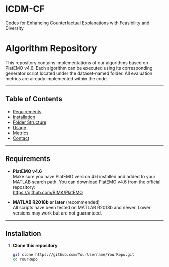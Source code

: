 # ICDM-CF
Codes for Enhancing Counterfactual Explanations with Feasibility and Diversity

# Algorithm Repository

This repository contains implementations of our algorithms based on PlatEMO v4.6. Each algorithm can be executed using its corresponding generator script located under the dataset-named folder. All evaluation metrics are already implemented within the code.

---

## Table of Contents

- [Requirements](#requirements)  
- [Installation](#installation)  
- [Folder Structure](#folder-structure)  
- [Usage](#usage)  
- [Metrics](#metrics)  
- [Contact](#contact)  

---

## Requirements

- **PlatEMO v4.6**  
  Make sure you have PlatEMO version 4.6 installed and added to your MATLAB search path. You can download PlatEMO v4.6 from the official repository:  
  https://github.com/BIMK/PlatEMO
  
- **MATLAB R2018b or later** (recommended)  
  All scripts have been tested on MATLAB R2018b and newer. Lower versions may work but are not guaranteed.

---

## Installation

1. **Clone this repository**  
   ```bash
   git clone https://github.com/YourUsername/YourRepo.git
   cd YourRepo

